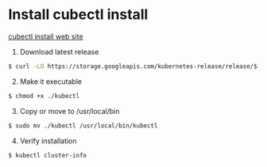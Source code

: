 # Install cubectl install
[cubectl install web site](https://kubernetes.io/docs/tasks/tools/install-kubectl/)

1. Download latest release
```bash
$ curl -LO https://storage.googleapis.com/kubernetes-release/release/$(curl -s https://storage.googleapis.com/kubernetes-release/release/stable.txt)/bin/linux/amd64/kubectl
```

2. Make it executable
```bash
$ chmod +x ./kubectl
```

3. Copy or move to /usr/local/bin
```bash
$ sudo mv ./kubectl /usr/local/bin/kubectl
```

4. Verify installation
```bash
$ kubectl cluster-info
```
